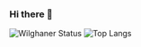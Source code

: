 ### Hi there 👋

<!--
**WilghanerSilva/WilghanerSIlva** is a ✨ _special_ ✨ repository because its `README.md` (this file) appears on your GitHub profile.

Here are some ideas to get you started:

- 🔭 I’m currently working on ...
- 🌱 I’m currently learning ...
- 👯 I’m looking to collaborate on ...
- 🤔 I’m looking for help with ...
- 💬 Ask me about ...
- 📫 How to reach me: ...
- 😄 Pronouns: ...
- ⚡ Fun fact: ...
-->

![Wilghaner Status](https://github-readme-stats.vercel.app/api?username=WilghanerSilva&show_icons=true&count_private=true&theme=dark)
![Top Langs](https://github-readme-stats.vercel.app/api/top-langs/?username=WilghanerSilva)
